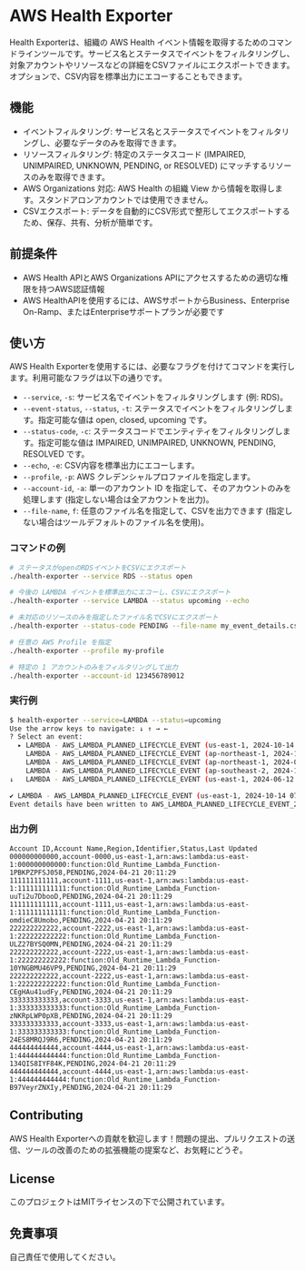 # AWS Health Exporter
Health Exporterは、組織の AWS Health イベント情報を取得するためのコマンドラインツールです。サービス名とステータスでイベントをフィルタリングし、対象アカウントやリソースなどの詳細をCSVファイルにエクスポートできます。オプションで、CSV内容を標準出力にエコーすることもできます。

## 機能
* イベントフィルタリング: サービス名とステータスでイベントをフィルタリングし、必要なデータのみを取得できます。
* リソースフィルタリング: 特定のステータスコード (IMPAIRED, UNIMPAIRED, UNKNOWN, PENDING, or RESOLVED) にマッチするリソースのみを取得できます。
* AWS Organizations 対応: AWS Health の組織 View から情報を取得します。スタンドアロンアカウントでは使用できません。
* CSVエクスポート: データを自動的にCSV形式で整形してエクスポートするため、保存、共有、分析が簡単です。

## 前提条件
* AWS Health APIとAWS Organizations APIにアクセスするための適切な権限を持つAWS認証情報
* AWS HealthAPIを使用するには、AWSサポートからBusiness、Enterprise On-Ramp、またはEnterpriseサポートプランが必要です

## 使い方
AWS Health Exporterを使用するには、必要なフラグを付けてコマンドを実行します。利用可能なフラグは以下の通りです。

* `--service`, `-s`: サービス名でイベントをフィルタリングします (例: RDS)。
* `--event-status`, `--status`, `-t`: ステータスでイベントをフィルタリングします。指定可能な値は open, closed, upcoming です。
* `--status-code`, `-c`: ステータスコードでエンティティをフィルタリングします。指定可能な値は IMPAIRED, UNIMPAIRED, UNKNOWN, PENDING, RESOLVED です。
* `--echo`, `-e`: CSV内容を標準出力にエコーします。
* `--profile`, `-p`: AWS クレデンシャルプロファイルを指定します。
* `--account-id`, `-a`: 単一のアカウント ID を指定して、そのアカウントのみを処理します (指定しない場合は全アカウントを出力)。
* `--file-name`, `f`: 任意のファイル名を指定して、CSVを出力できます (指定しない場合はツールデフォルトのファイル名を使用)。

### コマンドの例
```bash
# ステータスがopenのRDSイベントをCSVにエクスポート
./health-exporter --service RDS --status open

# 今後の LAMBDA イベントを標準出力にエコーし、CSVにエクスポート
./health-exporter --service LAMBDA --status upcoming --echo

# 未対応のリソースのみを指定したファイル名でCSVにエクスポート
./health-exporter --status-code PENDING --file-name my_event_details.csv

# 任意の AWS Profile を指定
./health-exporter --profile my-profile

# 特定の 1 アカウントのみをフィルタリングして出力
./health-exporter --account-id 123456789012
```

### 実行例
```bash
$ health-exporter --service=LAMBDA --status=upcoming
Use the arrow keys to navigate: ↓ ↑ → ← 
? Select an event: 
  ▸ LAMBDA - AWS_LAMBDA_PLANNED_LIFECYCLE_EVENT (us-east-1, 2024-10-14 07:00:00)
    LAMBDA - AWS_LAMBDA_PLANNED_LIFECYCLE_EVENT (ap-northeast-1, 2024-10-14 07:00:00)
    LAMBDA - AWS_LAMBDA_PLANNED_LIFECYCLE_EVENT (ap-northeast-1, 2024-06-12 07:00:00)
    LAMBDA - AWS_LAMBDA_PLANNED_LIFECYCLE_EVENT (ap-southeast-2, 2024-10-14 07:00:00)
↓   LAMBDA - AWS_LAMBDA_PLANNED_LIFECYCLE_EVENT (us-east-1, 2024-06-12 07:00:00)

✔ LAMBDA - AWS_LAMBDA_PLANNED_LIFECYCLE_EVENT (us-east-1, 2024-10-14 07:00:00)
Event details have been written to AWS_LAMBDA_PLANNED_LIFECYCLE_EVENT_2024-10-14_07-00-00_us-east-1.csv.
```

### 出力例
```csv
Account ID,Account Name,Region,Identifier,Status,Last Updated
000000000000,account-0000,us-east-1,arn:aws:lambda:us-east-1:000000000000:function:Old_Runtime_Lambda_Function-1PBKPZPFSJ058,PENDING,2024-04-21 20:11:29
111111111111,account-1111,us-east-1,arn:aws:lambda:us-east-1:111111111111:function:Old_Runtime_Lambda_Function-uuTi2u7DbooD,PENDING,2024-04-21 20:11:29
111111111111,account-1111,us-east-1,arn:aws:lambda:us-east-1:111111111111:function:Old_Runtime_Lambda_Function-omdieC8Umobo,PENDING,2024-04-21 20:11:29
222222222222,account-2222,us-east-1,arn:aws:lambda:us-east-1:222222222222:function:Old_Runtime_Lambda_Function-ULZ27BYSQ0MN,PENDING,2024-04-21 20:11:29
222222222222,account-2222,us-east-1,arn:aws:lambda:us-east-1:222222222222:function:Old_Runtime_Lambda_Function-10YNGBMU46VP9,PENDING,2024-04-21 20:11:29
222222222222,account-2222,us-east-1,arn:aws:lambda:us-east-1:222222222222:function:Old_Runtime_Lambda_Function-CEgHAu41udFy,PENDING,2024-04-21 20:11:29
333333333333,account-3333,us-east-1,arn:aws:lambda:us-east-1:333333333333:function:Old_Runtime_Lambda_Function-zNKRpLWP0pXB,PENDING,2024-04-21 20:11:29
333333333333,account-3333,us-east-1,arn:aws:lambda:us-east-1:333333333333:function:Old_Runtime_Lambda_Function-24ES8MRQJ9R6,PENDING,2024-04-21 20:11:29
444444444444,account-4444,us-east-1,arn:aws:lambda:us-east-1:444444444444:function:Old_Runtime_Lambda_Function-134QIS8IYF84K,PENDING,2024-04-21 20:11:29
444444444444,account-4444,us-east-1,arn:aws:lambda:us-east-1:444444444444:function:Old_Runtime_Lambda_Function-B97VeyrZNXIy,PENDING,2024-04-21 20:11:29
```

## Contributing
AWS Health Exporterへの貢献を歓迎します！問題の提出、プルリクエストの送信、ツールの改善のための拡張機能の提案など、お気軽にどうぞ。

## License
このプロジェクトはMITライセンスの下で公開されています。

## 免責事項
自己責任で使用してください。
